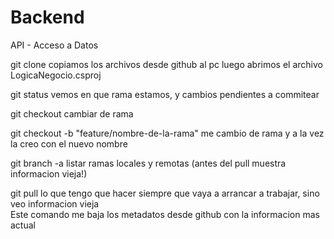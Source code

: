 # Backend

API - Acceso a Datos

git clone
copiamos los archivos desde github al pc
luego abrimos el archivo LogicaNegocio.csproj

git status
vemos en que rama estamos, y cambios pendientes a commitear

git checkout
cambiar de rama

git checkout -b "feature/nombre-de-la-rama"
me cambio de rama y a la vez la creo con el nuevo nombre

git branch -a 
listar ramas locales y remotas (antes del pull muestra informacion vieja!)

git pull
lo que tengo que hacer siempre que vaya a arrancar a trabajar, sino veo informacion vieja\
Este comando me baja los metadatos desde github con la informacion mas actual